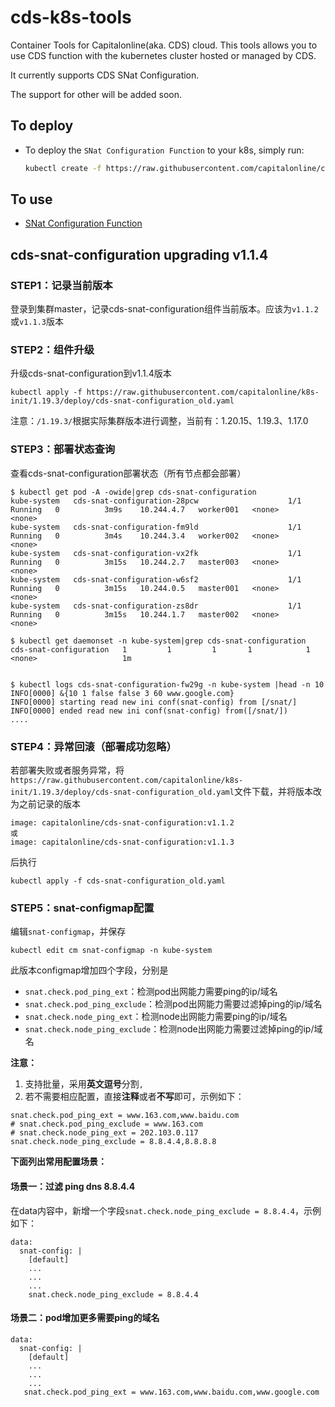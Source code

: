 # cds-k8s-tools

Container Tools for Capitalonline(aka. CDS) cloud. This tools allows you to use CDS function with the kubernetes cluster hosted or managed by CDS.

It currently supports CDS SNat Configuration.

The support for other will be added soon.

## To deploy

- To deploy the `SNat Configuration Function` to your k8s, simply run:

  ```bash
  kubectl create -f https://raw.githubusercontent.com/capitalonline/cds-k8s-tools/main/releases/cds-snat-configuration.yaml
  ```

  

## To use

- [SNat Configuration Function](./docs/snat-configuration-function.md)



## cds-snat-configuration upgrading v1.1.4 

### STEP1：记录当前版本

登录到集群master，记录cds-snat-configuration组件当前版本。应该为`v1.1.2`或`v1.1.3`版本

### STEP2：组件升级

升级cds-snat-configuration到v1.1.4版本

```
kubectl apply -f https://raw.githubusercontent.com/capitalonline/k8s-init/1.19.3/deploy/cds-snat-configuration_old.yaml
```

注意：`/1.19.3/`根据实际集群版本进行调整，当前有：1.20.15、1.19.3、1.17.0

### STEP3：部署状态查询

查看cds-snat-configuration部署状态（所有节点都会部署）

```
$ kubectl get pod -A -owide|grep cds-snat-configuration
kube-system   cds-snat-configuration-28pcw                    1/1     Running   0          3m9s    10.244.4.7   worker001   <none>           <none>
kube-system   cds-snat-configuration-fm9ld                    1/1     Running   0          3m4s    10.244.3.4   worker002   <none>           <none>
kube-system   cds-snat-configuration-vx2fk                    1/1     Running   0          3m15s   10.244.2.7   master003   <none>           <none>
kube-system   cds-snat-configuration-w6sf2                    1/1     Running   0          3m15s   10.244.0.5   master001   <none>           <none>
kube-system   cds-snat-configuration-zs8dr                    1/1     Running   0          3m15s   10.244.1.7   master002   <none>           <none>

$ kubectl get daemonset -n kube-system|grep cds-snat-configuration
cds-snat-configuration   1         1         1       1            1           <none>                   1m


$ kubectl logs cds-snat-configuration-fw29g -n kube-system |head -n 10
INFO[0000] &{10 1 false false 3 60 www.google.com}      
INFO[0000] starting read new ini conf(snat-config) from [/snat/] 
INFO[0000] ended read new ini conf(snat-config) from([/snat/]) 
....
```

### STEP4：异常回滚（部署成功忽略）

若部署失败或者服务异常，将`https://raw.githubusercontent.com/capitalonline/k8s-init/1.19.3/deploy/cds-snat-configuration_old.yaml`文件下载，并将版本改为之前记录的版本

```
image: capitalonline/cds-snat-configuration:v1.1.2
或
image: capitalonline/cds-snat-configuration:v1.1.3
```

后执行

```
kubectl apply -f cds-snat-configuration_old.yaml
```



### STEP5：snat-configmap配置

编辑`snat-configmap`，并保存

```
kubectl edit cm snat-configmap -n kube-system
```

此版本configmap增加四个字段，分别是

- `snat.check.pod_ping_ext`：检测pod出网能力需要ping的ip/域名
- `snat.check.pod_ping_exclude`：检测pod出网能力需要过滤掉ping的ip/域名
- `snat.check.node_ping_ext`：检测node出网能力需要ping的ip/域名
- `snat.check.node_ping_exclude`：检测node出网能力需要过滤掉ping的ip/域名

**注意：**

1. 支持批量，采用**英文逗号**分割`,`        
2.  若不需要相应配置，直接**注释**或者**不写**即可，示例如下：

```
snat.check.pod_ping_ext = www.163.com,www.baidu.com
# snat.check.pod_ping_exclude = www.163.com
# snat.check.node_ping_ext = 202.103.0.117
snat.check.node_ping_exclude = 8.8.4.4,8.8.8.8
```

**下面列出常用配置场景：**

#### 场景一：过滤 ping dns 8.8.4.4

在data内容中，新增一个字段`snat.check.node_ping_exclude = 8.8.4.4`，示例如下：

```
data:
  snat-config: |
    [default]
    ...
    ...
    ...
    snat.check.node_ping_exclude = 8.8.4.4
```

#### 场景二：pod增加更多需要ping的域名

```
data:
  snat-config: |
    [default]
    ...
    ...
    ...
   snat.check.pod_ping_ext = www.163.com,www.baidu.com,www.google.com
```

